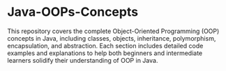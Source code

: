 # Java-OOPs-Concepts
This repository covers the complete Object-Oriented Programming (OOP) concepts in Java, including classes, objects, inheritance, polymorphism, encapsulation, and abstraction. Each section includes detailed code examples and explanations to help both beginners and intermediate learners solidify their understanding of OOP in Java.
